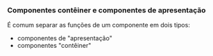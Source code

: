 ### Componentes contêiner e componentes de apresentação

É comum separar as funções de um componente em dois tipos:

- componentes de "apresentação"
- componentes "contêiner"